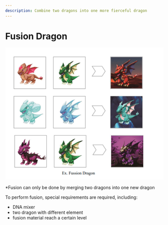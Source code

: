 ```yaml
---
description: Combine two dragons into one more fierceful dragon
---
```


# Fusion Dragon

![Fusion create new dragon with changes in appereance and power](<../.gitbook/assets/image (1).png>)

\*Fusion can only be done by merging two dragons into one new dragon

To perform fusion, special requirements are required, including:

* DNA mixer
* two dragon with different element
* fusion material reach a certain level
